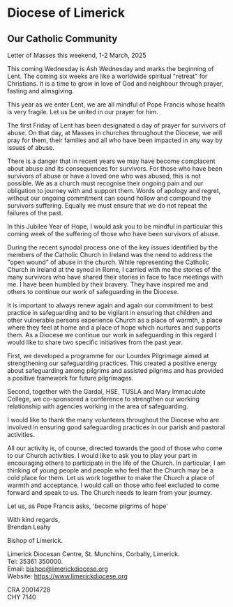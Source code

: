 
# Diocese of Limerick

## Our Catholic Community

Letter of Masses this weekend, 1-2 March, 2025

This coming Wednesday is Ash Wednesday and marks the beginning of Lent. The coming six weeks are like a worldwide spiritual "retreat" for Christians. It is a time to grow in love of God and neighbour through prayer, fasting and almsgiving.

This year as we enter Lent, we are all mindful of Pope Francis whose health is very
fragile. Let us be united in our prayer for him.

The first Friday of Lent has been designated a day of prayer for survivors of abuse. On that day, at Masses in churches throughout the Diocese, we will pray for them, their families and all who have been impacted in any way by issues of abuse.

There is a danger that in recent years we may have become complacent about abuse and its consequences for survivors. For those who have been survivors of abuse or have a loved one who was abused, this is not possible. We as a church must recognise their ongoing pain and our obligation to journey with and support them. Words of apology and regret, without our ongoing commitment can sound hollow and compound the survivors suffering. Equally we must ensure that we do not repeat the failures of the past.

In this Jubilee Year of Hope, I would ask you to be mindful in particular this coming week of the suffering of those who have been survivors of abuse.

During the recent synodal process one of the key issues identified by the members of the Catholic Church in Ireland was the need to address the "open wound" of abuse in the church. While representing the Catholic Church in Ireland at the synod in Rome, I carried with me the stories of the many survivors who have shared their stories in face to face meetings with me. I have been humbled by their bravery. They have inspired me and others to continue our work of safeguarding in the Diocese.

It is important to always renew again and again our commitment to best practice in safeguarding and to be vigilant in ensuring that children and other vulnerable persons experience Church as a place of warmth, a place where they feel at home and a place of hope which nurtures and supports them. As a Diocese we continue our work in safeguarding in this regard I would like to share two specific initiatives from the past year.

First, we developed a programme for our Lourdes Pilgrimage aimed at strengthening our safeguarding practices. This created a positive energy about safeguarding among pilgrims and assisted pilgrims and has provided a positive framework for future pilgrimages.

Second, together with the Gardaí, HSE, TUSLA and Mary Immaculate College, we co-sponsored a conference to strengthen our working relationship with agencies working in the area of safeguarding.

I would like to thank the many volunteers throughout the Diocese who are involved in ensuring good safeguarding practices in our parish and pastoral activities.

All our activity is, of course, directed towards the good of those who come to our Church activities. I would like to ask you to play your part in encouraging others to participate in the life of the Church. In particular, I am thinking of young people and people who feel that the Church may be a cold place for them. Let us work together to make the Church a place of warmth and acceptance. I would call on those who feel excluded to come forward and speak to us. The Church needs to learn from your journey.

Let us, as Pope Francis asks, 'become pilgrims of hope'

With kind regards,  
Brendan Leahy

Bishop of Limerick.

Limerick Diocesan Centre, St. Munchins, Corbally, Limerick.  
Tel: 35361 350000.  
Email: <bishop@limerickdiocese.org>  
Website: <https://www.limerickdiocese.org>  

CRA 20014728  
CHY 7140  
